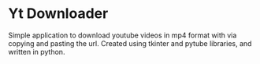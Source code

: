 # Yt Downloader
Simple application to download youtube videos in mp4 format with via copying and pasting the url. Created using tkinter and pytube libraries, and written in python. 
